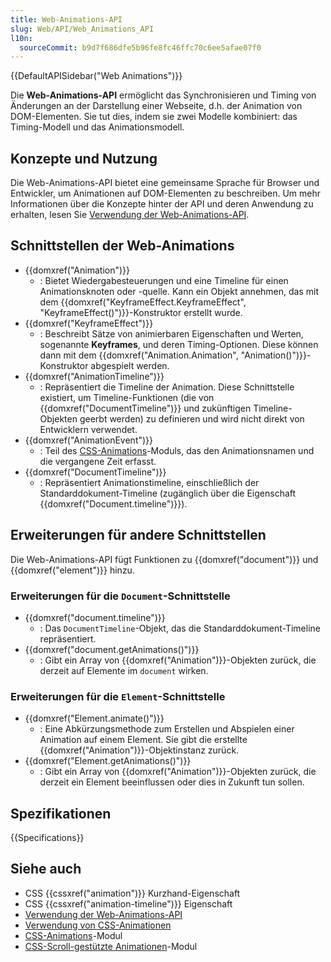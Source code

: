 ```yaml
---
title: Web-Animations-API
slug: Web/API/Web_Animations_API
l10n:
  sourceCommit: b9d7f686dfe5b96fe8fc46ffc70c6ee5afae07f0
---
```


{{DefaultAPISidebar("Web Animations")}}

Die **Web-Animations-API** ermöglicht das Synchronisieren und Timing von Änderungen an der Darstellung einer Webseite, d.h. der Animation von DOM-Elementen. Sie tut dies, indem sie zwei Modelle kombiniert: das Timing-Modell und das Animationsmodell.

## Konzepte und Nutzung

Die Web-Animations-API bietet eine gemeinsame Sprache für Browser und Entwickler, um Animationen auf DOM-Elementen zu beschreiben. Um mehr Informationen über die Konzepte hinter der API und deren Anwendung zu erhalten, lesen Sie [Verwendung der Web-Animations-API](/de/docs/Web/API/Web_Animations_API/Using_the_Web_Animations_API).

## Schnittstellen der Web-Animations

- {{domxref("Animation")}}
  - : Bietet Wiedergabesteuerungen und eine Timeline für einen Animationsknoten oder -quelle. Kann ein Objekt annehmen, das mit dem {{domxref("KeyframeEffect.KeyframeEffect", "KeyframeEffect()")}}-Konstruktor erstellt wurde.
- {{domxref("KeyframeEffect")}}
  - : Beschreibt Sätze von animierbaren Eigenschaften und Werten, sogenannte **Keyframes**, und deren Timing-Optionen. Diese können dann mit dem {{domxref("Animation.Animation", "Animation()")}}-Konstruktor abgespielt werden.
- {{domxref("AnimationTimeline")}}
  - : Repräsentiert die Timeline der Animation. Diese Schnittstelle existiert, um Timeline-Funktionen (die von {{domxref("DocumentTimeline")}} und zukünftigen Timeline-Objekten geerbt werden) zu definieren und wird nicht direkt von Entwicklern verwendet.
- {{domxref("AnimationEvent")}}
  - : Teil des [CSS-Animations](/de/docs/Web/CSS/CSS_animations)-Moduls, das den Animationsnamen und die vergangene Zeit erfasst.
- {{domxref("DocumentTimeline")}}
  - : Repräsentiert Animationstimeline, einschließlich der Standarddokument-Timeline (zugänglich über die Eigenschaft {{domxref("Document.timeline")}}).

## Erweiterungen für andere Schnittstellen

Die Web-Animations-API fügt Funktionen zu {{domxref("document")}} und {{domxref("element")}} hinzu.

### Erweiterungen für die `Document`-Schnittstelle

- {{domxref("document.timeline")}}
  - : Das `DocumentTimeline`-Objekt, das die Standarddokument-Timeline repräsentiert.
- {{domxref("document.getAnimations()")}}
  - : Gibt ein Array von {{domxref("Animation")}}-Objekten zurück, die derzeit auf Elemente im `document` wirken.

### Erweiterungen für die `Element`-Schnittstelle

- {{domxref("Element.animate()")}}
  - : Eine Abkürzungsmethode zum Erstellen und Abspielen einer Animation auf einem Element. Sie gibt die erstellte {{domxref("Animation")}}-Objektinstanz zurück.
- {{domxref("Element.getAnimations()")}}
  - : Gibt ein Array von {{domxref("Animation")}}-Objekten zurück, die derzeit ein Element beeinflussen oder dies in Zukunft tun sollen.

## Spezifikationen

{{Specifications}}

## Siehe auch

- CSS {{cssxref("animation")}} Kurzhand-Eigenschaft
- CSS {{cssxref("animation-timeline")}} Eigenschaft
- [Verwendung der Web-Animations-API](/de/docs/Web/API/Web_Animations_API/Using_the_Web_Animations_API)
- [Verwendung von CSS-Animationen](/de/docs/Web/CSS/CSS_animations/Using_CSS_animations)
- [CSS-Animations](/de/docs/Web/CSS/CSS_animations)-Modul
- [CSS-Scroll-gestützte Animationen](/de/docs/Web/CSS/CSS_scroll-driven_animations)-Modul
